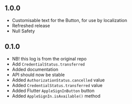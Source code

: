 ## 1.0.0

* Customisable text for the Button, for use by localization 
* Refreshed release
* Null Safety

## 0.1.0

* NB! this log is from the original repo
* Add `CredentialStatus.transferred`
* Added documentation
* API should now be stable
* Added `AuthorizationStatus.cancelled` value
* Added `CredentialStatus.transferred` value
* Added Flutter `AppleSignInButton` button
* Added `AppleSignIn.isAvailable()` method

